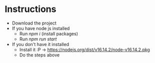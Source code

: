 # Instructions

- Download the project
- If you have node js installed
    - Run _npm i_ (install packages)
    - Run _npm run start_
- If you don't have it installed 
    - Install it :P -> https://nodejs.org/dist/v16.14.2/node-v16.14.2.pkg
    - Do the steps above

